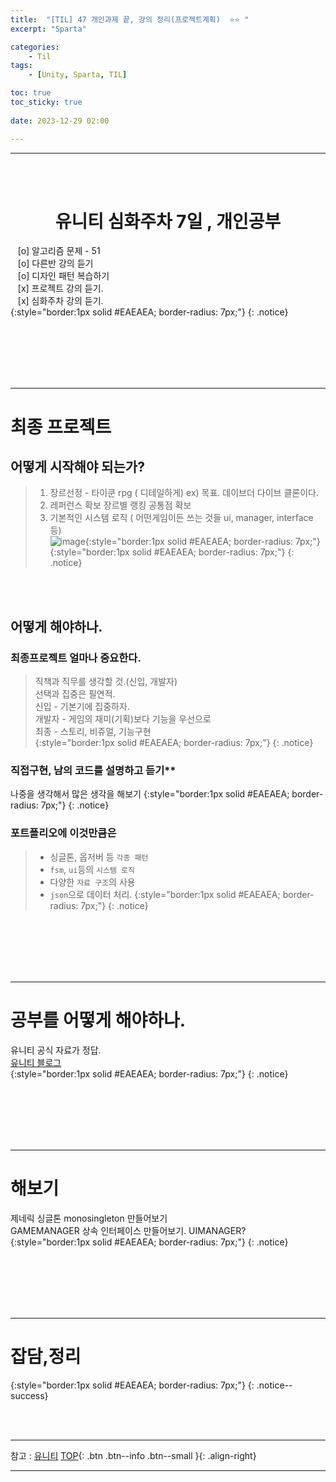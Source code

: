 ```yaml
---
title:  "[TIL] 47 개인과제 끝, 강의 정리(프로젝트계획)  ⭐⭐ "
excerpt: "Sparta"

categories:
    - Til
tags:
    - [Unity, Sparta, TIL]

toc: true
toc_sticky: true
 
date: 2023-12-29 02:00

---
```

- - -

<BR><BR>


<center><H1>  유니티 심화주차 7일 , 개인공부 </H1></center>

&nbsp;&nbsp; [o] 알고리즘 문제  - 51  
&nbsp;&nbsp; [o] 다른반 강의 듣기  
&nbsp;&nbsp; [o] 디자인 패턴 복습하기   
&nbsp;&nbsp; [x] 프로젝트 강의 듣기.  
&nbsp;&nbsp; [x] 심화주차 강의 듣기.  
{:style="border:1px solid #EAEAEA; border-radius: 7px;"}
{: .notice}  

<br><br><br><br><br>
- - - 

# 최종 프로젝트 
## 어떻게 시작해야 되는가?
> 1. 장르선정 - 타이쿤 rpg ( 디테일하게) ex) 목표. 데이브더 다이브 클론이다.  
> 2. 레퍼런스 확보 장르별 랭킹  공통점 확보  
> 3. 기본적인 시스템 로직 ( 어떤게임이든 쓰는 것들 ui, manager, interface 등)  
> ![image](https://github.com/levell1/levell1.github.io/assets/96651722/1c539c7a-fe4e-4420-a0d5-a3b305b9666c){:style="border:1px solid #EAEAEA; border-radius: 7px;"}  
{:style="border:1px solid #EAEAEA; border-radius: 7px;"}
{: .notice}  

<br><br>


## 어떻게 해야하나.
### 최종프로젝트 얼마나 중요한다.  
> 직책과 직무를 생각할 것.(신입, 개발자)  
> 선택과 집중은 필연적.  
> 신입 - 기본기에 집중하자.  
> 개발자 - 게임의 재미(기획)보다 기능을 우선으로  
> 최종 - 스토리, 비쥬얼, 기능구현  
{:style="border:1px solid #EAEAEA; border-radius: 7px;"}
{: .notice}  

### 직접구현, 남의 코드를 설명하고 듣기**  
나중을 생각해서 많은 생각을 해보기
{:style="border:1px solid #EAEAEA; border-radius: 7px;"}
{: .notice}  

### 포트폴리오에 이것만큼은
> - 싱글톤, 옵저버 등 `각종 패턴 `
> - `fsm`, `ui`등의 `시스템 로직`
> - 다양한 `자료 구조`의 사용
> - `json`으로 데이터 처리.
{:style="border:1px solid #EAEAEA; border-radius: 7px;"}
{: .notice}  

<br><br><br><br><br>
- - - 

# 공부를 어떻게 해야하나.
유니티 공식 자료가 정답.  
[유니티 블로그](https://blog.unity.com/kr/front)  
{:style="border:1px solid #EAEAEA; border-radius: 7px;"}
{: .notice}

<br><br><br><br><br>
- - - 

# 해보기
제네릭 싱글톤 monosingleton<T> 만들어보기  
GAMEMANAGER 상속
인터페이스 만들어보기.
UIMANAGER?
{:style="border:1px solid #EAEAEA; border-radius: 7px;"}
{: .notice}

<br><br><br><br><br>
- - - 

# 잡담,정리

{:style="border:1px solid #EAEAEA; border-radius: 7px;"}
{: .notice--success}  
 

<br><br>
- - -

참고 : [유니티](https://docs.unity3d.com/kr/)
[TOP](#){: .btn .btn--info .btn--small }{: .align-right}
<br>
- - -
